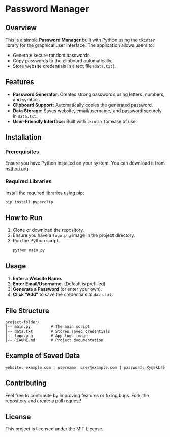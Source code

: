 # Password Manager

## Overview
This is a simple **Password Manager** built with Python using the `tkinter` library for the graphical user interface. The application allows users to:
- Generate secure random passwords.
- Copy passwords to the clipboard automatically.
- Store website credentials in a text file (`data.txt`).

## Features
- **Password Generator:** Creates strong passwords using letters, numbers, and symbols.
- **Clipboard Support:** Automatically copies the generated password.
- **Data Storage:** Saves website, email/username, and password securely in `data.txt`.
- **User-Friendly Interface:** Built with `tkinter` for ease of use.

## Installation
### Prerequisites
Ensure you have Python installed on your system. You can download it from [python.org](https://www.python.org/).

### Required Libraries
Install the required libraries using pip:
```bash
pip install pyperclip
```

## How to Run
1. Clone or download the repository.
2. Ensure you have a `logo.png` image in the project directory.
3. Run the Python script:
   ```bash
   python main.py
   ```

## Usage
1. **Enter a Website Name.**
2. **Enter Email/Username.** (Default is prefilled)
3. **Generate a Password** (or enter your own).
4. **Click "Add"** to save the credentials to `data.txt`.

## File Structure
```
project-folder/
│-- main.py         # The main script
│-- data.txt        # Stores saved credentials
│-- logo.png        # App logo image
│-- README.md       # Project documentation
```

## Example of Saved Data
```
website: example.com | username: user@example.com | password: Xy@3kL!9
```

## Contributing
Feel free to contribute by improving features or fixing bugs. Fork the repository and create a pull request!

## License
This project is licensed under the MIT License.

